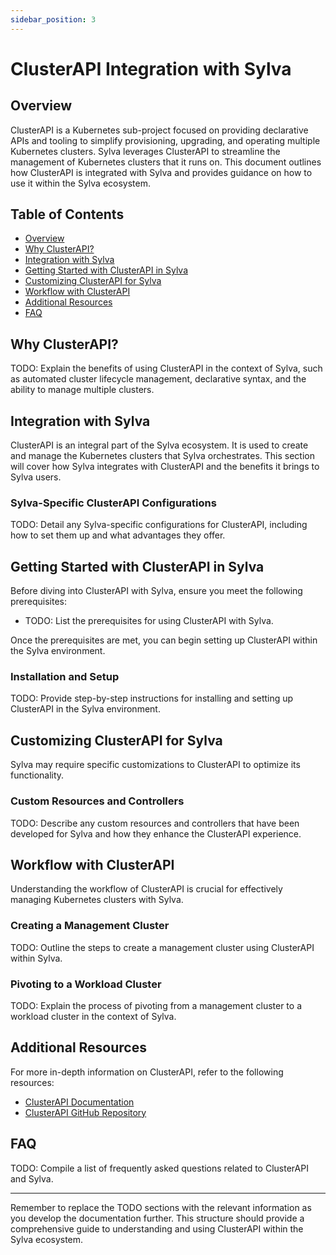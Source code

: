 ```yaml
---
sidebar_position: 3
---
```


# ClusterAPI Integration with Sylva

## Overview

ClusterAPI is a Kubernetes sub-project focused on providing declarative APIs and tooling to simplify provisioning, upgrading, and operating multiple Kubernetes clusters. Sylva leverages ClusterAPI to streamline the management of Kubernetes clusters that it runs on. This document outlines how ClusterAPI is integrated with Sylva and provides guidance on how to use it within the Sylva ecosystem.

## Table of Contents

- [Overview](#overview)
- [Why ClusterAPI?](#why-clusterapi)
- [Integration with Sylva](#integration-with-sylva)
- [Getting Started with ClusterAPI in Sylva](#getting-started-with-clusterapi-in-sylva)
- [Customizing ClusterAPI for Sylva](#customizing-clusterapi-for-sylva)
- [Workflow with ClusterAPI](#workflow-with-clusterapi)
- [Additional Resources](#additional-resources)
- [FAQ](#faq)

## Why ClusterAPI?

TODO: Explain the benefits of using ClusterAPI in the context of Sylva, such as automated cluster lifecycle management, declarative syntax, and the ability to manage multiple clusters.

## Integration with Sylva

ClusterAPI is an integral part of the Sylva ecosystem. It is used to create and manage the Kubernetes clusters that Sylva orchestrates. This section will cover how Sylva integrates with ClusterAPI and the benefits it brings to Sylva users.

### Sylva-Specific ClusterAPI Configurations

TODO: Detail any Sylva-specific configurations for ClusterAPI, including how to set them up and what advantages they offer.

## Getting Started with ClusterAPI in Sylva

Before diving into ClusterAPI with Sylva, ensure you meet the following prerequisites:

- TODO: List the prerequisites for using ClusterAPI with Sylva.

Once the prerequisites are met, you can begin setting up ClusterAPI within the Sylva environment.

### Installation and Setup

TODO: Provide step-by-step instructions for installing and setting up ClusterAPI in the Sylva environment.

## Customizing ClusterAPI for Sylva

Sylva may require specific customizations to ClusterAPI to optimize its functionality.

### Custom Resources and Controllers

TODO: Describe any custom resources and controllers that have been developed for Sylva and how they enhance the ClusterAPI experience.

## Workflow with ClusterAPI

Understanding the workflow of ClusterAPI is crucial for effectively managing Kubernetes clusters with Sylva.

### Creating a Management Cluster

TODO: Outline the steps to create a management cluster using ClusterAPI within Sylva.

### Pivoting to a Workload Cluster

TODO: Explain the process of pivoting from a management cluster to a workload cluster in the context of Sylva.

## Additional Resources

For more in-depth information on ClusterAPI, refer to the following resources:

- [ClusterAPI Documentation](https://cluster-api.sigs.k8s.io/)
- [ClusterAPI GitHub Repository](https://github.com/kubernetes-sigs/cluster-api)

## FAQ

TODO: Compile a list of frequently asked questions related to ClusterAPI and Sylva.

---

Remember to replace the TODO sections with the relevant information as you develop the documentation further. This structure should provide a comprehensive guide to understanding and using ClusterAPI within the Sylva ecosystem.
